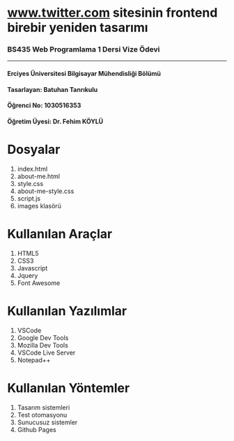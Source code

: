 # www.twitter.com sitesinin frontend birebir yeniden tasarımı
### BS435 Web Programlama 1 Dersi Vize Ödevi

------------


#### Erciyes Üniversitesi Bilgisayar Mühendisliği Bölümü
#### Tasarlayan: **Batuhan Tanrıkulu** 
#### Öğrenci No: **1030516353**

#### Öğretim Üyesi: Dr. Fehim KÖYLÜ

# Dosyalar
1. index.html
2. about-me.html
3. style.css
4. about-me-style.css
5. script.js
6. images klasörü

# Kullanılan Araçlar
1. HTML5
2. CSS3
3. Javascript
4. Jquery
5. Font Awesome

# Kullanılan Yazılımlar
1. VSCode
2. Google Dev Tools
3. Mozilla Dev Tools
4. VSCode Live Server
5. Notepad++

# Kullanılan Yöntemler
1. Tasarım sistemleri
2. Test otomasyonu
3. Sunucusuz sistemler
4. Github Pages
